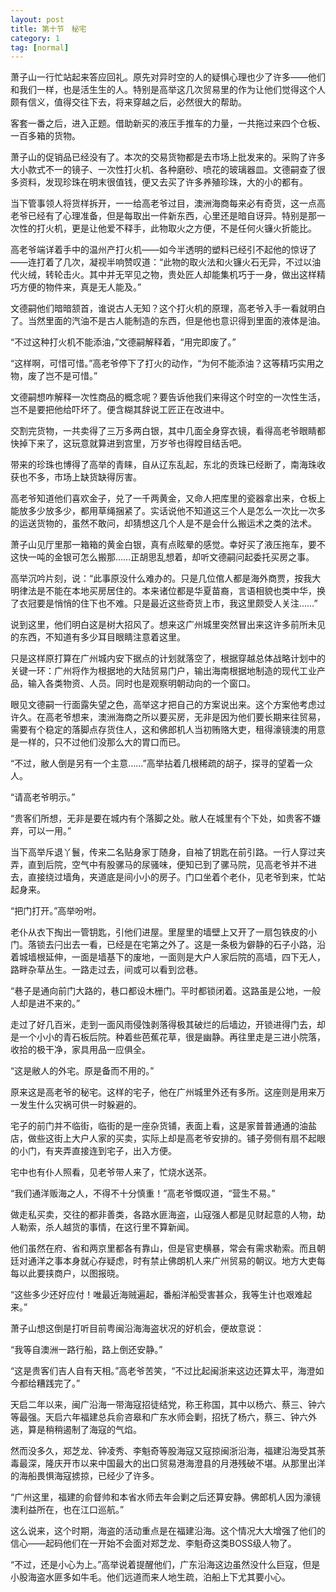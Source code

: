 ```yaml
---
layout: post
title: 第十节　秘宅
category: 1
tag: [normal]
---
```


萧子山一行忙站起来答应回礼。原先对异时空的人的疑惧心理也少了许多――他们和我们一样，也是活生生的人。特别是高举这几次贸易里的作为让他们觉得这个人颇有信义，值得交往下去，将来穿越之后，必然很大的帮助。

客套一番之后，进入正题。借助新买的液压手推车的力量，一共拖过来四个仓板、一百多箱的货物。

萧子山的促销品已经没有了。本次的交易货物都是去市场上批发来的。采购了许多大小款式不一的镜子、一次性打火机、各种磨砂、喷花的玻璃器皿。文德嗣查了很多资料，发现珍珠在明末很值钱，便又去买了许多养殖珍珠，大的小的都有。

当下管事领人将货样拆开，一一给高老爷过目，澳洲海商每来必有奇货，这一点高老爷已经有了心理准备，但是每取出一件新东西，心里还是暗自讶异。特别是那一次性的打火机，更是让他爱不释手，此物取火之方便，不是任何火镰火折能比。

高老爷端详着手中的温州产打火机――如今半透明的塑料已经引不起他的惊讶了――连打着了几次，凝视半响赞叹道：“此物的取火法和火镰火石无异，不过以油代火绒，转轮击火。其中并无罕见之物，贵处匠人却能集机巧于一身，做出这样精巧方便的物件来，真是无人能及。”

文德嗣他们暗暗颔首，谁说古人无知？这个打火机的原理，高老爷入手一看就明白了。当然里面的汽油不是古人能制造的东西，但是他也意识得到里面的液体是油。

“不过这种打火机不能添油，”文德嗣解释着，“用完即废了。”

“这样啊，可惜可惜。”高老爷停下了打火的动作，“为何不能添油？这等精巧实用之物，废了岂不是可惜。”

文德嗣想咋解释一次性商品的概念呢？要告诉他我们来得这个时空的一次性生活，岂不是要把他给吓坏了。便含糊其辞说工匠正在改进中。

交割完货物，一共卖得了三万多两白银，其中几面全身穿衣镜，看得高老爷眼睛都快掉下来了，这玩意就算进到宫里，万岁爷也得瞠目结舌吧。

带来的珍珠也博得了高举的青睐，自从辽东乱起，东北的贡珠已经断了，南海珠收获也不多，市场上缺货缺得厉害。

高老爷知道他们喜欢金子，兑了一千两黄金，又命人把库里的瓷器拿出来，仓板上能放多少放多少，都用草绳捆紧了。实话说他不知道这三个人是怎么一次比一次多的运送货物的，虽然不敢问，却猜想这几个人是不是会什么搬运术之类的法术。

萧子山见厅里那一箱箱的黄金白银，真有点眩晕的感觉。幸好买了液压拖车，要不这快一吨的金银可怎么搬那……正胡思乱想着，却听文德嗣问起委托买房之事。

高举沉吟片刻，说：“此事原没什么难办的。只是几位倌人都是海外商贾，按我大明律法是不能在本地买房居住的。本来诸位都是华夏苗裔，言语相貌也类中华，换了衣冠要是悄悄的住下也不难。只是最近这些奇货上市，我这里颇受人关注……”

说到这里，他们明白这是树大招风了。想来这广州城里突然冒出来这许多前所未见的东西，不知道有多少耳目眼睛注意着这里。

只是这样原打算在广州城内安下据点的计划就落空了，根据穿越总体战略计划中的关键一环：广州将作为根据地的大陆贸易门户，输出海南根据地制造的现代工业产品，输入各类物资、人员。同时也是观察明朝动向的一个窗口。

眼见文德嗣一行面露失望之色，高举这才把自己的方案说出来。这个方案他考虑过许久。在高老爷想来，澳洲海商之所以要买房，无非是因为他们要长期来往贸易，需要有个稳定的落脚点存货住人，这和佛郎机人当初贿赂大吏，租得濠镜澳的用意是一样的，只不过他们没那么大的胃口而已。

“不过，敝人倒是另有一个主意……”高举拈着几根稀疏的胡子，探寻的望着一众人。

“请高老爷明示。”

“贵客们所想，无非是要在城内有个落脚之处。敝人在城里有个下处，如贵客不嫌弃，可以一用。”

当下高举斥退丫鬟，传来二名贴身家丁随身，自袖了钥匙在前引路。一行人穿过夹弄，直到后院，空气中有股骡马的尿骚味，便知已到了骡马院，见高老爷并不进去，直接绕过墙角，夹道底是间小小的房子。门口坐着个老仆，见老爷到来，忙站起身来。

“把门打开。”高举吩咐。

老仆从衣下掏出一管钥匙，引他们进屋。里屋里的墙壁上又开了一扇包铁皮的小门。落锁去闩出去一看，已经是在宅第之外了。这是一条极为僻静的石子小路，沿着城墙根延伸，一面是墙基下的废地，一面则是大户人家后院的高墙，四下无人，路畔杂草丛生。一路走过去，间或可以看到岔巷。

“巷子是通向前门大路的，巷口都设木栅门。平时都锁闭着。这路虽是公地，一般人却是进不来的。”

走过了好几百米，走到一面风雨侵蚀剥落得极其破烂的后墙边，开锁进得门去，却是一个小小的青石板后院。种着些芭蕉花草，很是幽静。再往里走是三进小院落，收拾的极干净，家具用品一应俱全。

“这是敝人的外宅。原是备而不用的。”

原来这是高老爷的秘宅。这样的宅子，他在广州城里外还有多所。这座则是用来万一发生什么灾祸可供一时躲避的。

宅子的前门并不临街，临街的是一座杂货铺，表面上看，这是家普普通通的油盐店，做些这街上大户人家的买卖，实际上却是高老爷安排的。铺子旁侧有扇不起眼的小门，有夹弄直接连到宅子，出入方便。

宅中也有仆人照看，见老爷带人来了，忙烧水送茶。

“我们通洋贩海之人，不得不十分慎重！”高老爷慨叹道，“营生不易。”

做走私买卖，交往的都非善类，各路水匪海盗，山寇强人都是见财起意的人物，劫人勒索，杀人越货的事情，在这行里不算新闻。

他们虽然在府、省和两京里都各有靠山，但是官吏横暴，常会有需求勒索。而且朝廷对通洋之事本身就心存疑虑，时有禁止佛朗机人来广州贸易的朝议。地方大吏每每以此要挟商户，以图报晓。

“这些多少还好应付！唯最近海贼遍起，番船洋船受害甚众，我等生计也艰难起来。”

萧子山想这倒是打听目前粤闽沿海海盗状况的好机会，便故意说：

“我等自澳洲一路行船，路上倒还安静。”

“这是贵客们吉人自有天相。”高老爷苦笑，“不过比起闽浙来这边还算太平，海澄如今都给糟践完了。”

天启二年以来，闽广沿海一带海寇招徒结党，称王称国，其中以杨六、蔡三、钟六等最强。天启六年福建总兵俞咨皋和广东水师会剿，招抚了杨六，蔡三、钟六外逃，算是稍稍遏制了海寇的气焰。

然而没多久，郑芝龙、钟凌秀、李魁奇等股海寇又寇掠闽浙沿海，福建沿海受其荼毒最深，隆庆开市以来中国最大的出口贸易港海澄县的月港残破不堪。从那里出洋的海船畏惧海寇掳掠，已经少了许多。

“广州这里，福建的俞督帅和本省水师去年会剿之后还算安静。佛郎机人因为濠镜澳利益所在，也在江口巡航。”

这么说来，这个时期，海盗的活动重点是在福建沿海。这个情况大大增强了他们的信心――起码他们在一开始不会面对郑芝龙、李魁奇这类BOSS级人物了。

“不过，还是小心为上。”高举说着提醒他们，广东沿海这边虽然没什么巨寇，但是小股海盗水匪多如牛毛。他们远道而来人地生疏，泊船上下尤其要小心。
